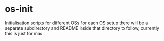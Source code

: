 # os-init
Initialisation scripts for different OSs
For each OS setup there will be a separate subdirectory and README inside that directory to follow, currently this is just for mac
